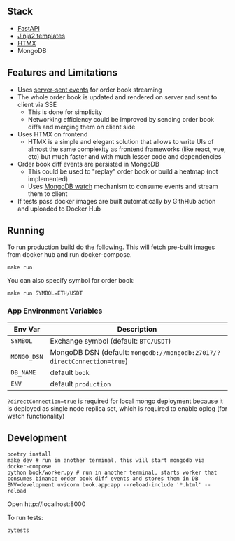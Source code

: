 ## Stack

- [FastAPI](https://fastapi.tiangolo.com/)
- [Jinja2 templates](https://jinja.palletsprojects.com/en/3.1.x/)
- [HTMX](https://htmx.org/)
- MongoDB

## Features and Limitations

- Uses [server-sent events](https://en.wikipedia.org/wiki/Server-sent_events) for order book streaming
- The whole order book is updated and rendered on server and sent to client via SSE
  - This is done for simplicity
  - Networking efficiency could be improved by sending order book diffs and merging them on client side
- Uses HTMX on frontend
  - HTMX is a simple and elegant solution that allows to write UIs of almost the same complexity as frontend frameworks (like react, vue, etc) but much faster and with much lesser code and dependencies
- Order book diff events are persisted in MongoDB
  - This could be used to "replay" order book or build a heatmap (not implemented)
  - Uses [MongoDB watch](https://www.mongodb.com/docs/manual/reference/method/db.collection.watch/) mechanism to consume events and stream them to client
- If tests pass docker images are built automatically by GithHub action and uploaded to Docker Hub

## Running

To run production build do the following. This will fetch pre-built images from docker hub and run docker-compose.

```
make run
```

You can also specify symbol for order book:

```
make run SYMBOL=ETH/USDT
```

### App Environment Variables

| Env Var     | Description                                                             |
| ----------- | ----------------------------------------------------------------------- |
| `SYMBOL`    | Exchange symbol (default: `BTC/USDT`)                                   |
| `MONGO_DSN` | MongoDB DSN (default: `mongodb://mongodb:27017/?directConnection=true`) |
| `DB_NAME`   | default `book`                                                          |
| `ENV`       | default `production`                                                    |

`?directConnection=true` is required for local mongo deployment because it is deployed as single node replica set, which is required to enable oplog (for watch functionality)

## Development

```
poetry install
make dev # run in another terminal, this will start mongodb via docker-compose
python book/worker.py # run in another terminal, starts worker that consumes binance order book diff events and stores them in DB
ENV=development uvicorn book.app:app --reload-include '*.html' --reload
```

Open http://localhost:8000

To run tests:

```
pytests
```
